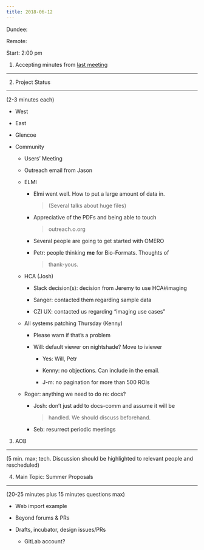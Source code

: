 ```yaml
---
title: 2018-06-12
---
```


Dundee:

Remote:

Start: 2:00 pm

1. Accepting minutes from [<u>last meeting</u>](https://drive.google.com/drive/u/0/folders/0B2ytmM7Jmj58N2gzcWZ6UVJONTA)
------------------------------------------------------------------------------------------------------------------------

2. Project Status
-----------------

(2-3 minutes each)

-   West

-   East

-   Glencoe

-   Community

    -   Users’ Meeting

    -   Outreach email from Jason

    -   ELMI

        -   Elmi went well. How to put a large amount of data in.
            > (Several talks about huge files)

        -   Appreciative of the PDFs and being able to touch
            > outreach.o.org

        -   Several people are going to get started with OMERO

        -   Petr: people thinking **me** for Bio-Formats. Thoughts of
            > thank-yous.

    -   HCA (Josh)

        -   Slack decision(s): decision from Jeremy to use HCA\#imaging

        -   Sanger: contacted them regarding sample data

        -   CZI UX: contacted us regarding “imaging use cases”

    -   All systems patching Thursday (Kenny)

        -   Please warn if that’s a problem

        -   Will: default viewer on nightshade? Move to iviewer

            -   Yes: Will, Petr

            -   Kenny: no objections. Can include in the email.

            -   J-m: no pagination for more than 500 ROIs

    -   Roger: anything we need to do re: docs?

        -   Josh: don’t just add to docs-comm and assume it will be
            > handled. We should discuss beforehand.

        -   Seb: resurrect periodic meetings

3. AOB
------

(5 min. max; tech. Discussion should be highlighted to relevant people
and rescheduled)

4. Main Topic: Summer Proposals
-------------------------------

(20-25 minutes plus 15 minutes questions max)

-   Web import example

-   Beyond forums & PRs

-   Drafts, incubator, design issues/PRs

    -   GitLab account?
